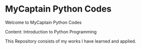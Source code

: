 # MyCaptain Python Codes

Welcome to MyCaptain Python Codes

Content: Introduction to Python Programming

This Repository consists of my works I have learned and applied.
